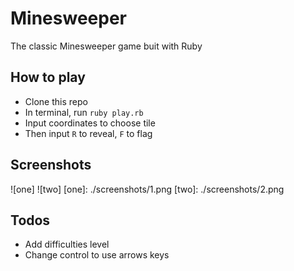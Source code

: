 # Minesweeper
The classic Minesweeper game buit with Ruby

## How to play
- Clone this repo
- In terminal, run `ruby play.rb`
- Input coordinates to choose tile
- Then input `R` to reveal, `F` to flag

## Screenshots
![one]
![two]
[one]: ./screenshots/1.png
[two]: ./screenshots/2.png

## Todos
- Add difficulties level
- Change control to use arrows keys